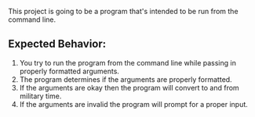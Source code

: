 This project is going to be a program that's intended to be run from the command line.

## Expected Behavior:
1. You try to run the program from the command line while passing in properly formatted arguments.
1. The program determines if the arguments are properly formatted.
1. If the arguments are okay then the program will convert to and from military time.
1. If the arguments are invalid the program will prompt for a proper input.